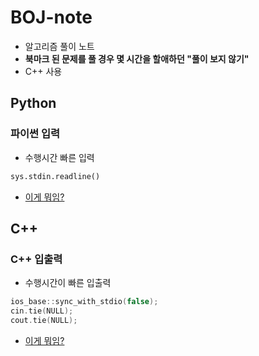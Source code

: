 # BOJ-note

- 알고리즘 풀이 노트
- <strong>북마크 된 문제를 풀 경우 몇 시간을 할애하던 "풀이 보지 않기"</strong>
- C++ 사용 

## Python
### 파이썬 입력
- 수행시간 빠른 입력

```py
sys.stdin.readline()
```

- [이게 뭐임?](https://velog.io/@yeseolee/Python-%ED%8C%8C%EC%9D%B4%EC%8D%AC-%EC%9E%85%EB%A0%A5-%EC%A0%95%EB%A6%ACsys.stdin.readline)

## C++

### C++ 입출력
- 수행시간이 빠른 입출력

```C++
ios_base::sync_with_stdio(false);
cin.tie(NULL);
cout.tie(NULL);
```

- [이게 뭐임?](https://velog.io/@gogori6565/BOJ-cin.tieNULL%EA%B3%BC-iosbasesyncwithstdiofalse)
